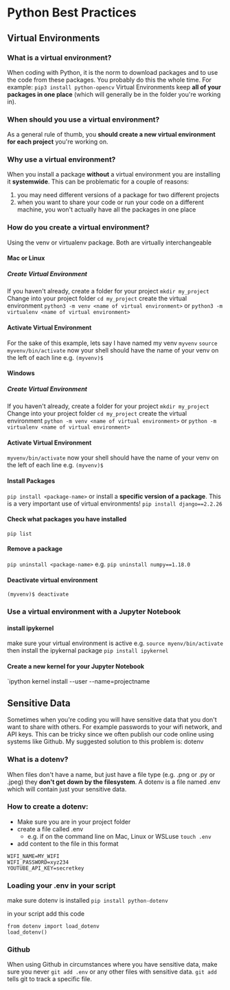 # Python Best Practices

## Virtual Environments 
### What is a virtual environment?
When coding with Python, it is the norm to download packages and to use the code from these packages. You probably do this the whole time. For example: `pip3 install python-opencv`
Virtual Environments keep **all of your packages in one place** (which will generally be in the folder you're working in). 

### When should you use a virtual environment?
As a general rule of thumb, you **should create a new virtual environment for each project** you're working on. 

### Why use a virtual environment?
When you install a package **without** a virtual environment you are installing it **systemwide**. This can be problematic for a couple of reasons:
1. you may need different versions of a package for two different projects
2. when you want to share your code or run your code on a different machine, you won't actually have all the packages in one place

### How do you create a virtual environment?
Using the venv or virtualenv package. Both are virtually interchangeable
#### Mac or Linux 
##### Create Virtual Environment
If you haven't already, create a folder for your project
`mkdir my_project`
Change into your project folder
`cd my_project`
create the virtual environment
`python3 -m venv <name of virtual environment>`
or
`python3 -m virtualenv <name of virtual environment>`
#### Activate Virtual Environment
For the sake of this example, lets say I have named my venv `myvenv`
`source myvenv/bin/activate`
now your shell should have the name of your venv on the left of each line
e.g.
`(myvenv)$`

#### Windows
##### Create Virtual Environment
If you haven't already, create a folder for your project
`mkdir my_project`
Change into your project folder
`cd my_project`
create the virtual environment
`python -m venv <name of virtual environment>`
or
`python -m virtualenv <name of virtual environment>`
#### Activate Virtual Environment
`myvenv/bin/activate`
now your shell should have the name of your venv on the left of each line
e.g.
`(myvenv)$`

#### Install Packages
`pip install <package-name>`
or install a **specific version of a package**. This is a very important use of virtual environments!
`pip install django==2.2.26`

#### Check what packages you have installed
`pip list`

#### Remove a package
`pip uninstall <package-name>`
e.g.
`pip uninstall numpy==1.18.0`

#### Deactivate virtual environment
`(myvenv)$ deactivate`

### Use a virtual environment with a Jupyter Notebook
#### install ipykernel
make sure your virtual environment is active
e.g. `source myenv/bin/activate`
then install the ipykernal package
`pip install ipykernel`

#### Create a new kernel for your Jupyter Notebook
`ipython kernel install --user --name=projectname


## Sensitive Data
Sometimes when you're coding you will have sensitive data that you don't want to share with others. For example passwords to your wifi network, and API keys. This can be tricky since we often publish our code online using systems like Github.
My suggested solution to this problem is: dotenv

### What is a dotenv?
When files don't have a name, but just have a file type (e.g. .png or .py or .jpeg) they **don't get down by the filesystem**. A dotenv is a file named .env which will contain just your sensitive data. 

### How to create a dotenv: 
* Make sure you are in your project folder
* create a file called .env
    * e.g. if on the command line on Mac, Linux or WSLuse `touch .env`
* add content to the file in this format
```
WIFI_NAME=MY_WIFI
WIFI_PASSWORD=xyz234
YOUTUBE_API_KEY=secretkey
```

### Loading your .env in your script
make sure dotenv is installed
`pip install python-dotenv`

in your script add this code
```
from dotenv import load_dotenv
load_dotenv()
```

### Github
When using Github in circumstances where you have sensitive data, make sure you never ```git add .env``` or any other files with sensitive data. ```git add``` tells git to track a specific file. 
